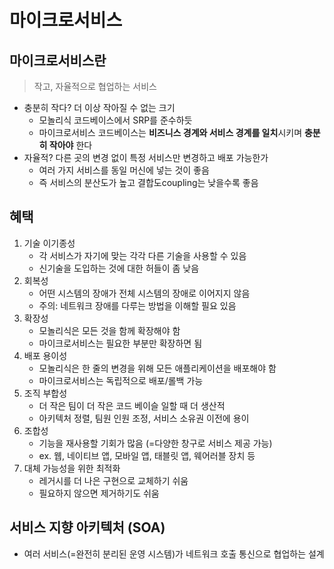 # 마이크로서비스

## 마이크로서비스란
> 작고, 자율적으로 협업하는 서비스
- 충분히 작다? 더 이상 작아질 수 없는 크기
    * 모놀리식 코드베이스에서 SRP를 준수하듯
    * 마이크로서비스 코드베이스는 **비즈니스 경계와 서비스 경계를 일치**시키며 **충분히 작아야** 한다
- 자율적? 다른 곳의 변경 없이 특정 서비스만 변경하고 배포 가능한가
    * 여러 가지 서비스를 동일 머신에 넣는 것이 좋음
    * 즉 서비스의 분산도가 높고 결합도coupling는 낮을수록 좋음


## 혜택
1. 기술 이기종성
    - 각 서비스가 자기에 맞는 각각 다른 기술을 사용할 수 있음
    - 신기술을 도입하는 것에 대한 허들이 좀 낮음
2. 회복성
    - 어떤 시스템의 장애가 전체 시스템의 장애로 이어지지 않음
    - 주의: 네트워크 장애를 다루는 방법을 이해할 필요 있음
3. 확장성
    - 모놀리식은 모든 것을 함께 확장해야 함
    - 마이크로서비스는 필요한 부분만 확장하면 됨
4. 배포 용이성
    - 모놀리식은 한 줄의 변경을 위해 모든 애플리케이션을 배포해야 함
    - 마이크로서비스는 독립적으로 배포/롤백 가능
5. 조직 부합성
    - 더 작은 팀이 더 작은 코드 베이슬 일할 때 더 생산적
    - 아키텍처 정렬, 팀원 인원 조정, 서비스 소유권 이전에 용이
6. 조합성
    - 기능을 재사용할 기회가 많음 (=다양한 창구로 서비스 제공 가능)
    - ex. 웹, 네이티브 앱, 모바일 앱, 태블릿 앱, 웨어러블 장치 등
7. 대체 가능성을 위한 최적화
    - 레거시를 더 나은 구현으로 교체하기 쉬움
    - 필요하지 않으면 제거하기도 쉬움 


## 서비스 지향 아키텍처 (SOA)
- 여러 서비스(=완전히 분리된 운영 시스템)가 네트워크 호출 통신으로 협업하는 설계